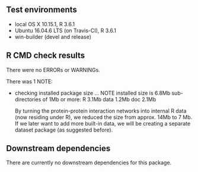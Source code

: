 ## Test environments
* local OS X 10.15.1, R 3.6.1
* Ubuntu 16.04.6 LTS (on Travis-CI), R 3.6.1
* win-builder (devel and release)

## R CMD check results
There were no ERRORs or WARNINGs. 

There was 1 NOTE:
* checking installed package size ... NOTE
    installed size is  6.8Mb
    sub-directories of 1Mb or more:
      R      3.1Mb
      data   1.2Mb
      doc    2.1Mb

  By turning the protein-protein interaction networks into internal R data (now residing under R), we reduced the size from approx. 14Mb to 7 Mb. If we later want to add more built-in data, we will be creating a separate dataset package (as suggested before).

## Downstream dependencies
There are currently no downstream dependencies for this package.
